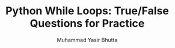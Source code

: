 ---
layout: true-false
title: "Python While Loops: True/False Questions for Practice"
description: Test your Python while loop knowledge with true or false questions. Practice beginner, intermediate, and advanced concepts including conditions, iteration, and control statements like break and else.
keywords: Python, while loops, true false questions, Python practice, programming, coding, Python exercises, loops, control flow, break statement, else in loops
author: "Muhammad Yasir Bhutta"
toc: toc/python.html
topic: "loops-while"
course: "python"
prev: /python/docs/loops-while/
next: /python/docs/loops-while/practice-and-progress/fill-blanks-loops-while.html
show_practice_progress: true
show_mini_project: null
show_toc: true
breadcrumb:
  - title: Home
    url: /
  - title: python
    url: /python/
  - title: Control Flow
    url: /python/docs/control-flow/
  - title: loops-while
    url: /python/docs/loops-while/
---